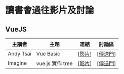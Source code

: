 # 讀書會過往影片及討論

## VueJS

| 主講者 | 主題 | 連結 | 討論區 |
| ------ | ------ | :------: | :------: |
| Andy Tsai | Vue Basic | [[影片](https://www.youtube.com/watch?v=R4sAebuAiZw&t=5s)] | [[傳送門](https://github.com/onlinereadbook/bookvuejs/issues/1)] |
| Imagine | vue.js 實作 tree | [[影片](https://www.youtube.com/watch?v=maew-HTgAAM)] | [[傳送門](https://github.com/onlinereadbook/bookvuejs/issues/2)] |
